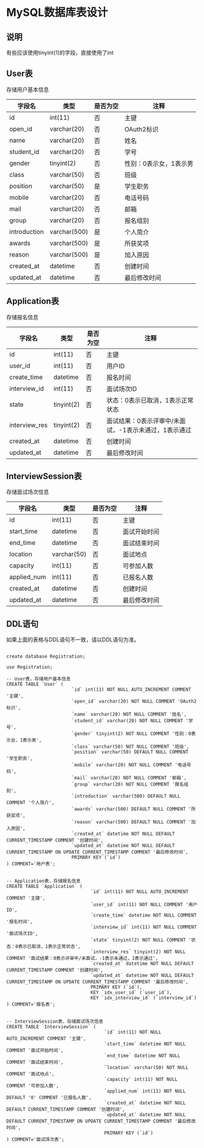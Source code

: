 # MySQL数据库表设计

## 说明
有些应该使用tinyint(1)的字段，直接使用了int

## User表

存储用户基本信息

| 字段名          | 类型           | 是否为空 | 注释           |
|--------------|--------------|------|--------------|
| id           | int(11)      | 否    | 主键           |
| open_id      | varchar(20)  | 否    | OAuth2标识     |
| name         | varchar(20)  | 否    | 姓名           |
| student_id   | varchar(20)  | 否    | 学号           |
| gender       | tinyint(2)   | 否    | 性别：0表示女，1表示男 |
| class        | varchar(50)  | 否    | 班级           |
| position     | varchar(50)  | 是    | 学生职务         |
| mobile       | varchar(20)  | 否    | 电话号码         |
| mail         | varchar(20)  | 否    | 邮箱           |
| group        | varchar(20)  | 否    | 报名组别         |
| introduction | varchar(500) | 是    | 个人简介         |
| awards       | varchar(500) | 是    | 所获奖项         |
| reason       | varchar(500) | 是    | 加入原因         |
| created_at   | datetime     | 否    | 创建时间         |
| updated_at   | datetime     | 否    | 最后修改时间       |

## Application表

存储报名信息

| 字段名           | 类型         | 是否为空 | 注释                            |
|---------------|------------|------|-------------------------------|
| id            | int(11)    | 否    | 主键                            |
| user_id       | int(11)    | 否    | 用户ID                          |
| create_time   | datetime   | 否    | 报名时间                          |
| interview_id  | int(11)    | 否    | 面试场次ID                        |
| state         | tinyint(2) | 否    | 状态：0表示已取消，1表示正常状态             |
| interview_res | tinyint(2) | 否    | 面试结果：0表示评审中/未面试，-1表示未通过，1表示通过 |
| created_at    | datetime   | 否    | 创建时间                          |
| updated_at    | datetime   | 否    | 最后修改时间                        |

## InterviewSession表

存储面试场次信息

| 字段名         | 类型          | 是否为空 | 注释     |
|-------------|-------------|------|--------|
| id          | int(11)     | 否    | 主键     |
| start_time  | datetime    | 否    | 面试开始时间 |
| end_time    | datetime    | 否    | 面试结束时间 |
| location    | varchar(50) | 否    | 面试地点   |
| capacity    | int(11)     | 否    | 可参加人数  |
| applied_num | int(11)     | 否    | 已报名人数  |
| created_at  | datetime    | 否    | 创建时间   |
| updated_at  | datetime    | 否    | 最后修改时间 |

## DDL语句
如果上面的表格与DDL语句不一致，请以DDL语句为准。
```mysql

create database Registration;

use Registration;

-- User表，存储用户基本信息
CREATE TABLE `User` (
                        `id` int(11) NOT NULL AUTO_INCREMENT COMMENT '主键',
                        `open_id` varchar(20) NOT NULL COMMENT 'OAuth2标识',
                        `name` varchar(20) NOT NULL COMMENT '姓名',
                        `student_id` varchar(20) NOT NULL COMMENT '学号',
                        `gender` tinyint(2) NOT NULL COMMENT '性别：0表示女，1表示男',
                        `class` varchar(50) NOT NULL COMMENT '班级',
                        `position` varchar(50) DEFAULT NULL COMMENT '学生职务',
                        `mobile` varchar(20) NOT NULL COMMENT '电话号码',
                        `mail` varchar(20) NOT NULL COMMENT '邮箱',
                        `group` varchar(20) NOT NULL COMMENT '报名组别',
                        `introduction` varchar(500) DEFAULT NULL COMMENT '个人简介',
                        `awards` varchar(500) DEFAULT NULL COMMENT '所获奖项',
                        `reason` varchar(500) DEFAULT NULL COMMENT '加入原因',
                        `created_at` datetime NOT NULL DEFAULT CURRENT_TIMESTAMP COMMENT '创建时间',
                        `updated_at` datetime NOT NULL DEFAULT CURRENT_TIMESTAMP ON UPDATE CURRENT_TIMESTAMP COMMENT '最后修改时间',
                        PRIMARY KEY (`id`)
) COMMENT='用户表';


-- Application表，存储报名信息
CREATE TABLE `Application` (
                               `id` int(11) NOT NULL AUTO_INCREMENT COMMENT '主键',
                               `user_id` int(11) NOT NULL COMMENT '用户ID',
                               `create_time` datetime NOT NULL COMMENT '报名时间',
                               `interview_id` int(11) NOT NULL COMMENT '面试场次ID',
                               `state` tinyint(2) NOT NULL COMMENT '状态：0表示已取消，1表示正常状态',
                               `interview_res` tinyint(2) NOT NULL COMMENT '面试结果：0表示评审中/未面试，-1表示未通过，1表示通过',
                               `created_at` datetime NOT NULL DEFAULT CURRENT_TIMESTAMP COMMENT '创建时间',
                               `updated_at` datetime NOT NULL DEFAULT CURRENT_TIMESTAMP ON UPDATE CURRENT_TIMESTAMP COMMENT '最后修改时间',
                               PRIMARY KEY (`id`),
                               KEY `idx_user_id` (`user_id`),
                               KEY `idx_interview_id` (`interview_id`)
) COMMENT='报名表';


-- InterviewSession表，存储面试场次信息
CREATE TABLE `InterviewSession` (
                                    `id` int(11) NOT NULL AUTO_INCREMENT COMMENT '主键',
                                    `start_time` datetime NOT NULL COMMENT '面试开始时间',
                                    `end_time` datetime NOT NULL COMMENT '面试结束时间',
                                    `location` varchar(50) NOT NULL COMMENT '面试地点',
                                    `capacity` int(11) NOT NULL COMMENT '可参加人数',
                                    `applied_num` int(11) NOT NULL DEFAULT '0' COMMENT '已报名人数',
                                    `created_at` datetime NOT NULL DEFAULT CURRENT_TIMESTAMP COMMENT '创建时间',
                                    `updated_at` datetime NOT NULL DEFAULT CURRENT_TIMESTAMP ON UPDATE CURRENT_TIMESTAMP COMMENT '最后修改时间',
                                    PRIMARY KEY (`id`)
) COMMENT='面试场次表';

```
